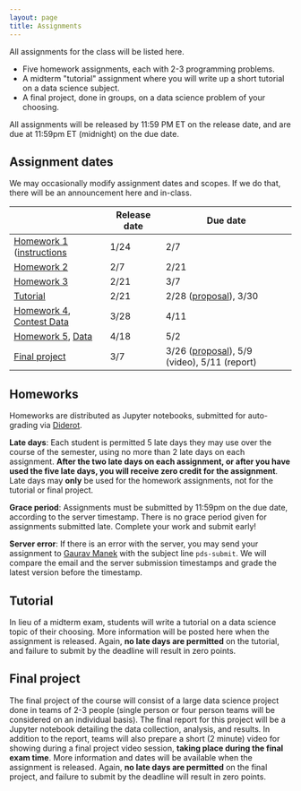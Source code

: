```yaml
---
layout: page
title: Assignments
---
```


All assignments for the class will be listed here.

- Five homework assignments, each with 2-3 programming problems.
- A midterm "tutorial" assignment where you will write up a short tutorial on a data science subject.
- A final project, done in groups, on a data science problem of your choosing.

All assignments will be released by 11:59 PM ET on the release date, and are due at 11:59pm ET (midnight) on the due date.

## Assignment dates

We may occasionally modify assignment dates and scopes. If we do that, there will be an announcement here and in-class.

| | Release date | Due date |
| --- | --- | --- |
| [Homework 1]() ([instructions]() | 1/24 | 2/7 |
| [Homework 2]() | 2/7 | 2/21 |
| [Homework 3]() | 2/21 | 3/7 |
| [Tutorial]() | 2/21 | 2/28 ([proposal]()), 3/30 |
| [Homework 4](), [Contest Data]() | 3/28 | 4/11 |
| [Homework 5](), [Data]() | 4/18 | 5/2 |
| [Final project]() | 3/7 | 3/26 ([proposal]()), 5/9 (video), 5/11 (report)|

## Homeworks

Homeworks are distributed as Jupyter notebooks, submitted for auto-grading via [Diderot](http://diderot.one/).

**Late days**: Each student is permitted 5 late days they may use over the course of the semester, using no more than 2 late days on each assignment.  **After the two late days on each assignment, or after you have used the five late days, you will receive zero credit for the assignment**.  Late days may **only** be used for the homework assignments, not for the tutorial or final project.

**Grace period**: Assignments must be submitted by 11:59pm on the due date, according to the server timestamp. There is no grace period given for assignments submitted late. Complete your work and submit early!

**Server error**: If there is an error with the server, you may send your assignment to [Gaurav Manek](mailto:gmanek@cs.cmu.edu?subject=pds-submit) with the subject line `pds-submit`. We will compare the email and the server submission timestamps and grade the latest version before the timestamp.

## Tutorial

In lieu of a midterm exam, students will write a tutorial on a data science topic of their choosing.  More information will be posted here when the assignment is released.  Again, **no late days are permitted** on the tutorial, and failure to submit by the deadline will result in zero points.

## Final project

The final project of the course will consist of a large data science project done in teams of 2-3 people (single person or four person teams will be considered on an individual basis).  The final report for this project will be a Jupyter notebook detailing the data collection, analysis, and results.  In addition to the report, teams will also prepare a short (2 minute) video for showing during a final project video session, **taking place during the final exam time**.  More information and dates will be available when the assignment is released.  Again, **no late days are permitted** on the final project, and failure to submit by the deadline will result in zero points.
